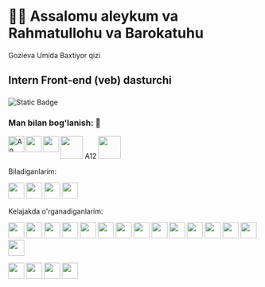 <h1 align="left">👋🏻 Assalomu aleykum va Rahmatullohu va Barokatuhu</h1>
<p align="left">Gozieva Umida Baxtiyor qizi</p>
<h2 align="left">Intern Front-end (veb) dasturchi</h2>

###

<img alt="Static Badge" src="https://img.shields.io/badge/Visual_Studio_Code-One_love-007ACC">

###

<h3 align="left">Man bilan bog'lanish: 🤝</h3>

<a href="https://www.instagram.com/umida_dasturchi /">
<img align="left" height="32" width="32" src="https://cdn.simpleicons.org/instagram" alt="An Instagram logo"/> </a>
<a href="https://.t.me/umidadeveloper" />
<img align="left" height="32" width="32" src="https://cdn.simpleicons.org/telegram" /> </a>
<a href="https://twitter.com/UmidaGozieva" />
<img align="left" height="32" width="32" src="https://cdn.simpleicons.org/x" /> </a>
 
<img height="45" width="45" src="https://cdn.simpleicons.org/samsung" /> A12
<img height="45" width="45" src="https://cdn.simpleicons.org/lenovo/gray" /> 

Biladiganlarim:

<img height="32" width="32" src="https://cdn.simpleicons.org/html5" /> <img height="32" width="32" src="https://cdn.simpleicons.org/css3" /> <img height="32" width="32" src="https://cdn.simpleicons.org/bootstrap" /> <img height="32" width="32" src="https://cdn.simpleicons.org/github" /> 


Kelajakda o'rganadiganlarim:

<img height="32" width="32" src="https://cdn.simpleicons.org/javascript" /> <img height="32" width="32" src="https://cdn.simpleicons.org/react" /> <img height="32" width="32" src="https://cdn.simpleicons.org/angular" /> <img height="32" width="32" src="https://cdn.simpleicons.org/vuedotjs" /> <img height="32" width="32" src="https://cdn.simpleicons.org/tailwindcss" /> <img height="32" width="32" src="https://cdn.simpleicons.org/gitlab" /> <img height="32" width="32" src="https://cdn.simpleicons.org/git" /> <img height="32" width="32" src="https://cdn.simpleicons.org/npm" />  <img height="32" width="32" src="https://cdn.simpleicons.org/sass" /> <img height="32" width="32" src="https://cdn.simpleicons.org/less" /> <img height="32" width="32" src="https://cdn.simpleicons.org/python" /> <img height="32" width="32" src="https://cdn.simpleicons.org/nodedotjs" />
<img height="32" width="32" src="https://cdn.simpleicons.org/php" /> 
<img height="32" width="32" src="https://cdn.simpleicons.org/django" />  <img height="32" width="32" src="https://cdn.simpleicons.org/laravel" /> 

<img height="32" width="32" src="https://cdn.simpleicons.org/mysql" />  <img height="32" width="32" src="https://cdn.simpleicons.org/mongodb" /> 
<img height="32" width="32" src="https://cdn.simpleicons.org/webpack" />  <img height="32" width="32" src="https://cdn.simpleicons.org/nextdotjs" /> 

<!---
Umida-dasturchi/Umida-dasturchi is a ✨ special ✨ repository because its `README.md` (this file) appears on your GitHub profile.
You can click the Preview link to take a look at your changes.
--->
